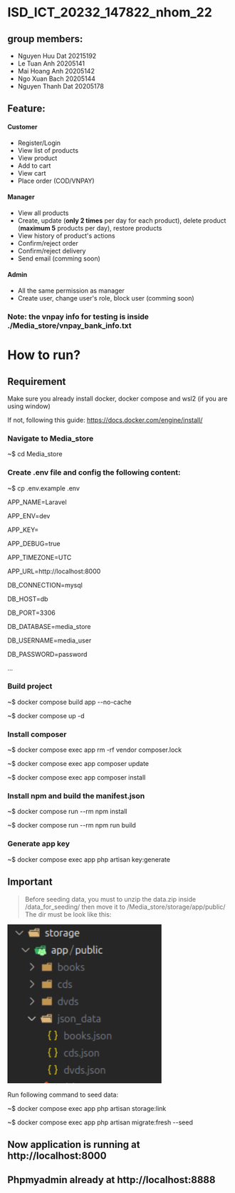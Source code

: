# ISD_ICT_20232_147822_nhom_22

## group members:

- Nguyen Huu Dat 20215192
- Le Tuan Anh 20205141
- Mai Hoang Anh 20205142
- Ngo Xuan Bach 20205144
- Nguyen Thanh Dat 20205178

## Feature:

#### Customer

- Register/Login
- View list of products
- View product
- Add to cart
- View cart
- Place order (COD/VNPAY)

#### Manager

- View all products
- Create, update (**only 2 times** per day for each product), delete product (**maximum 5** products per day), restore products
- View history of product's actions
- Confirm/reject order
- Confirm/reject delivery
- Send email (comming soon)

#### Admin

- All the same permission as manager
- Create user, change user's role, block user (comming soon)

### Note: the vnpay info for testing is inside **./Media_store/vnpay_bank_info.txt**

# How to run?

## Requirement

Make sure you already install docker, docker compose and wsl2 (if you are using window)

If not, following this guide: https://docs.docker.com/engine/install/

### Navigate to Media_store

~$ cd Media_store

### Create .env file and config the following content:

~$ cp .env.example .env

APP_NAME=Laravel

APP_ENV=dev

APP_KEY=

APP_DEBUG=true

APP_TIMEZONE=UTC

APP_URL=http://localhost:8000

DB_CONNECTION=mysql

DB_HOST=db

DB_PORT=3306

DB_DATABASE=media_store

DB_USERNAME=media_user

DB_PASSWORD=password

...

### Build project

~$ docker compose build app --no-cache

~$ docker compose up -d

### Install composer

~$ docker compose exec app rm -rf vendor composer.lock

~$ docker compose exec app composer update

~$ docker compose exec app composer install

### Install npm and build the manifest.json

~$ docker compose run --rm npm install

~$ docker compose run --rm npm run build

### Generate app key

~$ docker compose exec app php artisan key:generate

## Important

> Before seeding data, you must to unzip the data.zip inside /data_for_seeding/
> then move it to /Media_store/storage/app/public/
> The dir must be look like this:

![alt text](image.png)

Run following command to seed data:

~$ docker compose exec app php artisan storage:link

~$ docker compose exec app php artisan migrate:fresh --seed

## Now application is running at http://localhost:8000

## Phpmyadmin already at http://localhost:8888
